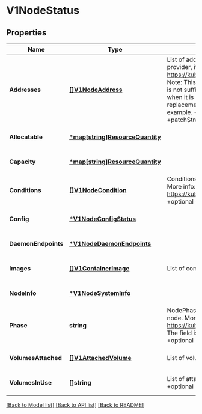# V1NodeStatus

## Properties
Name | Type | Description | Notes
------------ | ------------- | ------------- | -------------
**Addresses** | [**[]V1NodeAddress**](v1.NodeAddress.md) | List of addresses reachable to the node. Queried from cloud provider, if available. More info: https://kubernetes.io/docs/concepts/nodes/node/#addresses Note: This field is declared as mergeable, but the merge key is not sufficiently unique, which can cause data corruption when it is merged. Callers should instead use a full-replacement patch. See http://pr.k8s.io/79391 for an example. +optional +patchMergeKey&#x3D;type +patchStrategy&#x3D;merge | [optional] [default to null]
**Allocatable** | [***map[string]ResourceQuantity**](map.md) |  | [optional] [default to null]
**Capacity** | [***map[string]ResourceQuantity**](map.md) |  | [optional] [default to null]
**Conditions** | [**[]V1NodeCondition**](v1.NodeCondition.md) | Conditions is an array of current observed node conditions. More info: https://kubernetes.io/docs/concepts/nodes/node/#condition +optional +patchMergeKey&#x3D;type +patchStrategy&#x3D;merge | [optional] [default to null]
**Config** | [***V1NodeConfigStatus**](v1.NodeConfigStatus.md) |  | [optional] [default to null]
**DaemonEndpoints** | [***V1NodeDaemonEndpoints**](v1.NodeDaemonEndpoints.md) |  | [optional] [default to null]
**Images** | [**[]V1ContainerImage**](v1.ContainerImage.md) | List of container images on this node +optional | [optional] [default to null]
**NodeInfo** | [***V1NodeSystemInfo**](v1.NodeSystemInfo.md) |  | [optional] [default to null]
**Phase** | **string** | NodePhase is the recently observed lifecycle phase of the node. More info: https://kubernetes.io/docs/concepts/nodes/node/#phase The field is never populated, and now is deprecated. +optional | [optional] [default to null]
**VolumesAttached** | [**[]V1AttachedVolume**](v1.AttachedVolume.md) | List of volumes that are attached to the node. +optional | [optional] [default to null]
**VolumesInUse** | **[]string** | List of attachable volumes in use (mounted) by the node. +optional | [optional] [default to null]

[[Back to Model list]](../README.md#documentation-for-models) [[Back to API list]](../README.md#documentation-for-api-endpoints) [[Back to README]](../README.md)

